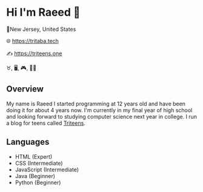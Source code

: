 # Hi I'm Raeed 👋
📍New Jersey, United States

🌐 https://tritaba.tech

✍️ https://triteens.one

♉, 🖥️, 🎮, 🧑‍🎓

## Overview
My name is Raeed I started programming at 12 years old and have been doing it for about 4 years now. I'm currently in my final year of high school and looking forward to studying computer science next year in college. I run a blog for teens called [Triteens](https://triteens.one). 

## Languages
- HTML (Expert)
- CSS (Intermediate)
- JavaScript (Intermediate)
- Java (Beginner)
- Python (Beginner)
